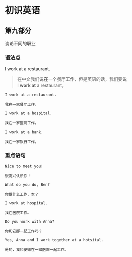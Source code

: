 # 初识英语

## 第九部分

谈论不同的职业

### 语法点

I work at a restaurant.

> 在中文我们说**在**一个餐厅**工作**，但是英语的话，我们要说  
> I **work at** a restaurant。

```text
I work at a restaurant.

我在一家餐厅工作。
```

```text
I work at a hospital.

我在一家医院工作。
```

```text
I work at a bank.

我在一家银行工作。
```

### 重点语句

```text
Nice to meet you!

很高兴认识你！
```

```text
What do you do, Ben?

你做什么工作，本？
```

```text
I work at hospital.

我在医院工作。
```

```text
Do you work with Anna?

你和安娜一起工作吗？
```

```text
Yes, Anna and I work together at a hotsital.

是的，我和安娜在一家医院一起工作。
```
